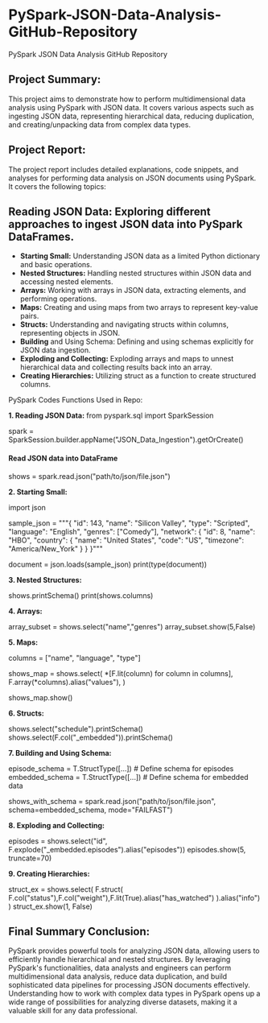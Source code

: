 # PySpark-JSON-Data-Analysis-GitHub-Repository
PySpark JSON Data Analysis GitHub Repository


## Project Summary:
This project aims to demonstrate how to perform multidimensional data analysis using PySpark with JSON data. It covers various aspects such as ingesting JSON data, representing hierarchical data, reducing duplication, and creating/unpacking data from complex data types.

## Project Report:
The project report includes detailed explanations, code snippets, and analyses for performing data analysis on JSON documents using PySpark. It covers the following topics:

## Reading JSON Data: Exploring different approaches to ingest JSON data into PySpark DataFrames.
* **Starting Small:** Understanding JSON data as a limited Python dictionary and basic operations.
* **Nested Structures:** Handling nested structures within JSON data and accessing nested elements.
* **Arrays:** Working with arrays in JSON data, extracting elements, and performing operations.
* **Maps:** Creating and using maps from two arrays to represent key-value pairs.
* **Structs:** Understanding and navigating structs within columns, representing objects in JSON.
* **Building** and Using Schema: Defining and using schemas explicitly for JSON data ingestion.
* **Exploding and Collecting:** Exploding arrays and maps to unnest hierarchical data and collecting results back into an array.
* **Creating Hierarchies:** Utilizing struct as a function to create structured columns.


PySpark Codes Functions Used in Repo:

**1. Reading JSON Data:**
from pyspark.sql import SparkSession

spark = SparkSession.builder.appName("JSON_Data_Ingestion").getOrCreate()

#### Read JSON data into DataFrame
shows = spark.read.json("path/to/json/file.json")

**2. Starting Small:**

import json

sample_json = """{
                    "id": 143,
                    "name": "Silicon Valley",
                    "type": "Scripted",
                    "language": "English",
                    "genres": ["Comedy"],
                    "network": {
                    "id": 8,
                    "name": "HBO",
                    "country": {
                    "name": "United States",
                    "code": "US",
                    "timezone": "America/New_York"
                                }
                                }
}"""

document = json.loads(sample_json)
print(type(document))

**3. Nested Structures:**

shows.printSchema()
print(shows.columns)

**4. Arrays:**

array_subset = shows.select("name","genres")
array_subset.show(5,False)

**5. Maps:**

columns = ["name", "language", "type"]

shows_map = shows.select(
    *[F.lit(column) for column in columns],
    F.array(*columns).alias("values"),
)

shows_map.show()

**6. Structs:**

shows.select("schedule").printSchema()
shows.select(F.col("_embedded")).printSchema()

**7. Building and Using Schema:**

episode_schema = T.StructType([...])  # Define schema for episodes
embedded_schema = T.StructType([...])  # Define schema for embedded data

shows_with_schema = spark.read.json("path/to/json/file.json", schema=embedded_schema, mode="FAILFAST")

**8. Exploding and Collecting:**

episodes = shows.select("id", F.explode("_embedded.episodes").alias("episodes"))
episodes.show(5, truncate=70)

**9. Creating Hierarchies:**

struct_ex = shows.select(
    F.struct(
        F.col("status"),F.col("weight"),F.lit(True).alias("has_watched")
    ).alias("info")
)
struct_ex.show(1, False)


## Final Summary Conclusion:

PySpark provides powerful tools for analyzing JSON data, allowing users to efficiently handle hierarchical and nested structures. By leveraging PySpark's functionalities, data analysts and engineers can perform multidimensional data analysis, reduce data duplication, and build sophisticated data pipelines for processing JSON documents effectively. Understanding how to work with complex data types in PySpark opens up a wide range of possibilities for analyzing diverse datasets, making it a valuable skill for any data professional.
